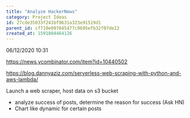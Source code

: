 ```yaml
---
title: "Analyze HackerNews"
category: Project Ideas
id: 27cde35033f241bf9631a323e91519d1
parent_id: cf710e097645477c9695efb32f07de22
created_at: 1591804464126
---
```


06/12/2020 10:31

https://news.ycombinator.com/item?id=10440502

https://blog.dannyaziz.com/serverless-web-scraping-with-python-and-aws-lambda/

Launch a web scraper, host data on s3 bucket
* analyze success of posts, determine the reason for success (Ask HN)
* Chart like dynamic for certain posts

                